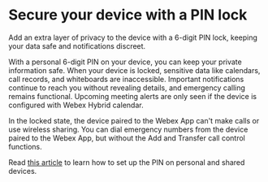 # Secure your device with a PIN lock

Add an extra layer of privacy to the device with a 6-digit PIN lock, keeping your data safe and notifications discreet.

With a personal 6-digit PIN on your device, you can keep your private information safe. When your device is locked, sensitive data like calendars, call records, and whiteboards are inaccessible. Important notifications continue to reach you without revealing details, and emergency calling remains functional. Upcoming meeting alerts are only seen if the device is configured with Webex Hybrid calendar.

In the locked state, the device paired to the Webex App can't make calls or use wireless sharing. You can dial emergency numbers from the device paired to the Webex App, but without the Add and Transfer call control functions.

Read [this article](https://help.webex.com/en-us/article/7y056e/Secure-your-Board,-Desk,-or-Room-Series-device-with-a-PIN-lock#sx10_r_first-time-pin-for-personal-mode) to learn how to set up the PIN on personal and shared devices.


